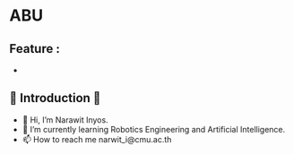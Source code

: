<h1> ABU </h1>
<h2>Feature :</h2>
<ul>
    <li></li>
</ul>
<h2>👏 Introduction 👏</h2>
<ul>
    <li>👋 Hi, I’m Narawit Inyos.</li>
    <li>🌱 I’m currently learning Robotics Engineering and Artificial Intelligence.</li>
    <li>📫 How to reach me narwit_i@cmu.ac.th</li>
</ul>

